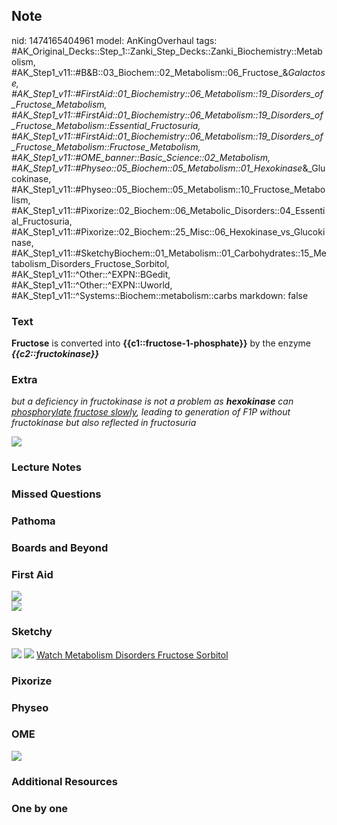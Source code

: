 ## Note
nid: 1474165404961
model: AnKingOverhaul
tags: #AK_Original_Decks::Step_1::Zanki_Step_Decks::Zanki_Biochemistry::Metabolism, #AK_Step1_v11::#B&B::03_Biochem::02_Metabolism::06_Fructose_&_Galactose, #AK_Step1_v11::#FirstAid::01_Biochemistry::06_Metabolism::19_Disorders_of_Fructose_Metabolism, #AK_Step1_v11::#FirstAid::01_Biochemistry::06_Metabolism::19_Disorders_of_Fructose_Metabolism::Essential_Fructosuria, #AK_Step1_v11::#FirstAid::01_Biochemistry::06_Metabolism::19_Disorders_of_Fructose_Metabolism::Fructose_Metabolism, #AK_Step1_v11::#OME_banner::Basic_Science::02_Metabolism, #AK_Step1_v11::#Physeo::05_Biochem::05_Metabolism::01_Hexokinase_&_Glucokinase, #AK_Step1_v11::#Physeo::05_Biochem::05_Metabolism::10_Fructose_Metabolism, #AK_Step1_v11::#Pixorize::02_Biochem::06_Metabolic_Disorders::04_Essential_Fructosuria, #AK_Step1_v11::#Pixorize::02_Biochem::25_Misc::06_Hexokinase_vs_Glucokinase, #AK_Step1_v11::#SketchyBiochem::01_Metabolism::01_Carbohydrates::15_Metabolism_Disorders_Fructose_Sorbitol, #AK_Step1_v11::^Other::^EXPN::BGedit, #AK_Step1_v11::^Other::^EXPN::Uworld, #AK_Step1_v11::^Systems::Biochem::metabolism::carbs
markdown: false

### Text
<div>
  <b>Fructose</b> is converted into
  <b>{{c1::fructose-1-phosphate}}</b> by the enzyme
  <i><b>{{c2::fructokinase}}</b></i>
</div>

### Extra
<span style="-webkit-tap-highlight-color: rgba(0, 0, 0, 0)"><i>but
a deficiency in fructokinase is not a problem as <b>hexokinase</b>
can <u>phosphorylate fructose slowly</u>, leading to generation of
F1P without fructokinase but also reflected in
fructosuria</i></span>
<div><img src=
"paste-2e3285cb2dcc9058ecbf15cb141918c68b55a805.jpg"></div>

### Lecture Notes


### Missed Questions


### Pathoma


### Boards and Beyond


### First Aid
<div><img src="paste-216565135967502.jpg"></div><img src=
"tmp4ppvv5.png">

### Sketchy
<img src="Screen%20Shot%202021-01-07%20at%2015.08.09.jpg">
<img src="Screen%20Shot%202021-01-07%20at%2015.08.32.jpg"> <a href=
"https://dashboard.sketchy.com/study/medical/courses/medical-biochemistry/units/medical-biochemistry-metabolism/videos/medical-biochemistry-metabolism-carbohydrates-metabolism-and-disorders-of-fructose-and-sorbitol?utm_source=anki&utm_medium=partnership&utm_campaign=february_update&utm_content=medical">
Watch Metabolism Disorders Fructose Sorbitol</a>

### Pixorize


### Physeo


### OME
<div class="ome-widget">
  <a href=
  "https://onlinemeded.org/spa/metabolism?ref=anki"><img src=
  "_OME_AnkiFlashcards_Topic_1.png"></a>
</div>

### Additional Resources


### One by one

